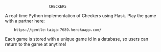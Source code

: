 

                        CHECKERS

A real-time Python implementation of Checkers using Flask. 
Play the game with a partner here:

        https://gentle-taiga-7689.herokuapp.com/

Each game is stored with a unique game id in a database, 
so users can return to the game at anytime!
